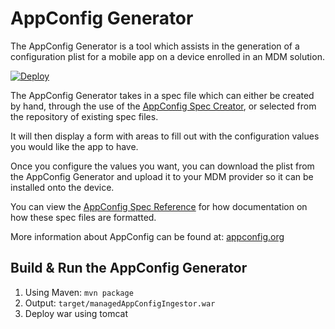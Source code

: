 # AppConfig Generator

The AppConfig Generator is a tool which assists in the generation of a configuration plist for a mobile app on a device enrolled in an MDM solution.

[![Deploy](https://www.herokucdn.com/deploy/button.svg)](https://heroku.com/deploy?template=https://github.com/whoisronnoc/AppConfig-Generator/tree/deploy)

The AppConfig Generator takes in a spec file which can either be created by hand, through the use of the [AppConfig Spec Creator](https://github.com/jamf/AppConfigSpecCreator), or selected from the repository of existing spec files. 

It will then display a form with areas to fill out with the configuration values you would like the app to have.

Once you configure the values you want, you can download the plist from the AppConfig Generator and upload it to your MDM provider so it can be installed onto the device. 

You can view the [AppConfig Spec Reference](https://storage.googleapis.com/appconfig-media/appconfig-content/uploads/2017/01/ManagedAppConfig.pdf) for how documentation on how these spec files are formatted.

More information about AppConfig can be found at: [appconfig.org](https://appconfig.org/)

## Build & Run the AppConfig Generator
1. Using Maven: ```mvn package```
2. Output: ```target/managedAppConfigIngestor.war```
3. Deploy war using tomcat
